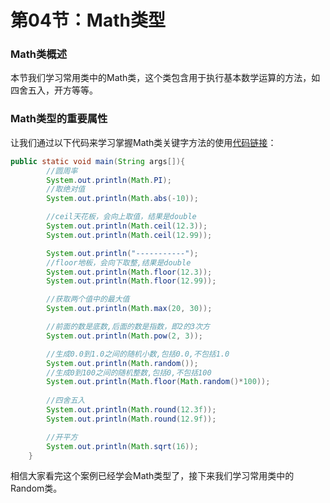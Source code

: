 # 第04节：Math类型


### Math类概述
 本节我们学习常用类中的Math类，这个类包含用于执行基本数学运算的方法，如四舍五入，开方等等。

### Math类型的重要属性
让我们通过以下代码来学习掌握Math类关键字方法的使用[代码链接](https://github.com/xiaozhoulee/java-examples/blob/master/06-%E5%B8%B8%E7%94%A8%E7%B1%BB/%E7%AC%AC04%E8%8A%82%EF%BC%9AMath%E7%B1%BB/Math/MathTest01.java)：  
```java
public static void main(String args[]){
        //圆周率
        System.out.println(Math.PI);
        //取绝对值
        System.out.println(Math.abs(-10));

        //ceil天花板，会向上取值，结果是double
        System.out.println(Math.ceil(12.3));
        System.out.println(Math.ceil(12.99));

        System.out.println("-----------");
        //floor地板，会向下取整,结果是double
        System.out.println(Math.floor(12.3));
        System.out.println(Math.floor(12.99));

        //获取两个值中的最大值
        System.out.println(Math.max(20, 30));

        //前面的数是底数,后面的数是指数，即2的3次方
        System.out.println(Math.pow(2, 3));

        //生成0.0到1.0之间的随机小数,包括0.0,不包括1.0
        System.out.println(Math.random());
        //生成0到100之间的随机整数,包括0,不包括100
        System.out.println(Math.floor(Math.random()*100));
        
        //四舍五入
        System.out.println(Math.round(12.3f));
        System.out.println(Math.round(12.9f));

        //开平方
        System.out.println(Math.sqrt(16));
    }

```
相信大家看完这个案例已经学会Math类型了，接下来我们学习常用类中的Random类。